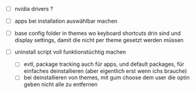 - [ ] nvidia drivers ?
- [ ] apps bei installation auswählbar machen
- [ ] base config folder in themes wo keyboard shortcuts drin sind und display settings, damit die nicht per theme gesetzt werden müssen

- [ ] uninstall script voll funktionstüchtig machen
  - [ ] evtl, package tracking auch für apps, und default packages, für einfaches deinstallieren (aber eigentlich erst wenn ichs brauche)
  - [ ] bei deinstallieren von themes, mit gum choose dem user die optin geben nicht alle zu entfernen